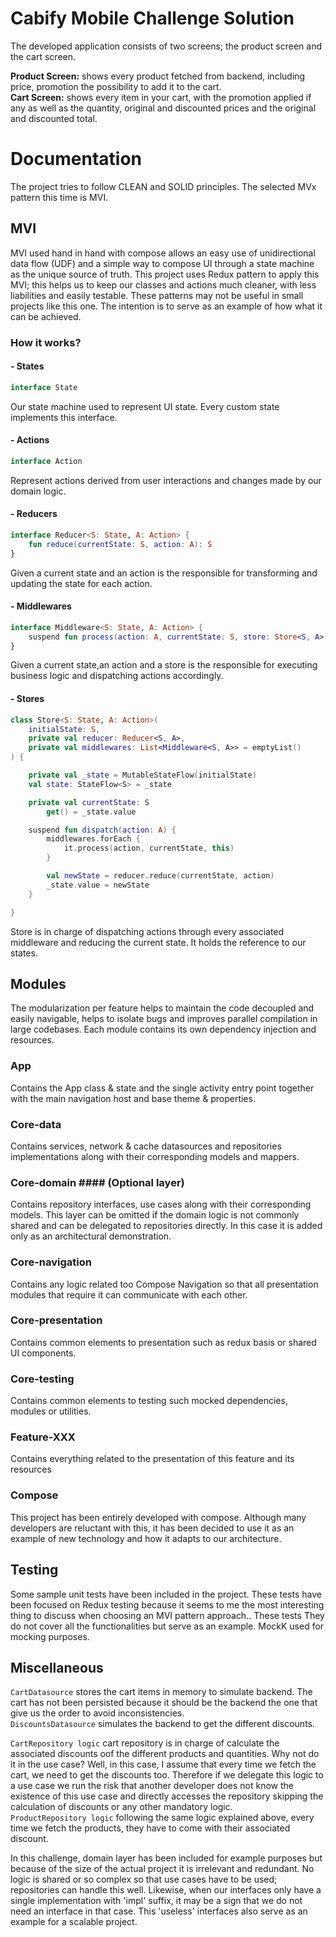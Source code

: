 # Cabify Mobile Challenge Solution


The developed application consists of two screens; the product screen and the cart screen.

**Product Screen:** shows every product fetched from backend, including price, promotion the possibility to add it to the cart. <br/>
**Cart Screen:** shows every item in your cart, with the promotion applied if any as well as the quantity, original and discounted prices and the original and discounted total.

# Documentation

The project tries to follow CLEAN and SOLID principles.
The selected MVx pattern this time is MVI.

## MVI

MVI used hand in hand with compose allows an easy use of unidirectional data flow (UDF) and a simple way to compose UI through a state machine as the unique source of truth.
This project uses Redux pattern to apply this MVI; this helps us to keep our classes and actions much cleaner, with less liabilities and easily testable. These patterns may not be useful in small projects like this one. The intention is to serve as an example of how what it can be achieved.

### How it works?

#### - States

```kotlin
interface State
````

Our state machine used to represent UI state. Every custom state implements this interface.

#### - Actions

```kotlin
interface Action
````

Represent actions derived from user interactions and changes made by our domain logic.

#### - Reducers

```kotlin
interface Reducer<S: State, A: Action> {
    fun reduce(currentState: S, action: A): S
}
````

Given a current state and an action is the responsible for transforming and updating the state for each action.

#### - Middlewares

```kotlin
interface Middleware<S: State, A: Action> {
    suspend fun process(action: A, currentState: S, store: Store<S, A>)
}
````
Given a current state,an action and a store is the responsible for executing business logic and dispatching actions accordingly.

#### - Stores

```kotlin
class Store<S: State, A: Action>(
    initialState: S,
    private val reducer: Reducer<S, A>,
    private val middlewares: List<Middleware<S, A>> = emptyList()
) {

    private val _state = MutableStateFlow(initialState)
    val state: StateFlow<S> = _state

    private val currentState: S
        get() = _state.value

    suspend fun dispatch(action: A) {
        middlewares.forEach {
            it.process(action, currentState, this)
        }

        val newState = reducer.reduce(currentState, action)
        _state.value = newState
    }

}
````

Store is in charge of dispatching actions through every associated middleware and reducing the current state. It holds the reference to our states.

## Modules

The modularization per feature helps to maintain the code decoupled and easily navigable, helps to isolate bugs and improves parallel compilation in large codebases. Each module contains its own dependency injection and resources.

### App
Contains the App class & state and the single activity entry point together with the main navigation host and base theme & properties.

### Core-data
Contains services, network & cache datasources and repositories implementations along with their corresponding models and mappers.

### Core-domain #### (Optional layer)
Contains repository interfaces, use cases along with their corresponding models. This layer can be omitted if the domain logic is not commonly shared and can be delegated to repositories directly. In this case it is added only as an architectural demonstration.

### Core-navigation
Contains any logic related too Compose Navigation so that all presentation modules that require it can communicate with each other.

### Core-presentation
Contains common elements to presentation such as redux basis or shared UI components.

### Core-testing
Contains common elements to testing such mocked dependencies, modules or utilities.

### Feature-XXX
Contains everything related to the presentation of this feature and its resources

### Compose
This project has been entirely developed with compose. Although many developers are reluctant with this, it has been decided to use it as an example of new technology and how it adapts to our architecture.

## Testing
Some sample unit tests have been included in the project. These tests have been focused on Redux testing because it seems to me the most interesting thing to discuss when choosing an MVI pattern approach.. These tests They do not cover all the functionalities but serve as an example. MockK used for mocking purposes.

## Miscellaneous

`CartDatasource` stores the cart items in memory to simulate backend. The cart has not been persisted because it should be the backend the one that give us the order to avoid inconsistencies.<br/>
`DiscountsDatasource` simulates the backend to get the different discounts.<br/>

`CartRepository logic` cart repository is in charge of calculate the associated discounts oof the different products and quantities. Why not do it in the use case? Well, in this case, I assume that every time we fetch the cart, we need to get the discounts too. Therefore if we delegate this logic to a use case we run the risk that another developer does not know the existence of this use case and directly accesses the repository skipping the calculation of discounts or any other mandatory logic.<br/>
`ProductRepository logic` following the same logic explained above, every time we fetch the products, they have to come with their associated discount. 

In this challenge, domain layer has been included for example purposes but because of the size of the actual project it is irrelevant and redundant. No logic is shared or so complex so that use cases have to be used; repositories can handle this well. Likewise, when our interfaces only have a single implementation with 'impl' suffix, it may be a sign that we do not need an interface in that case. This 'useless' interfaces also serve as an example for a scalable project.
